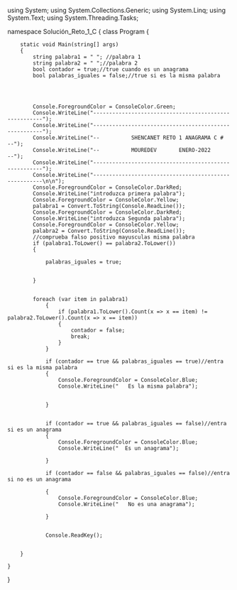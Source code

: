 using System;
using System.Collections.Generic;
using System.Linq;
using System.Text;
using System.Threading.Tasks;

namespace Solución_Reto_1_C
{
    class Program
    {
        
        static void Main(string[] args)
        {
            string palabra1 = " "; //palabra 1
            string palabra2 = " ";//palabra 2
            bool contador = true;//true cuando es un anagrama
            bool palabras_iguales = false;//true si es la misma palabra

           
              
              
            Console.ForegroundColor = ConsoleColor.Green;
            Console.WriteLine("------------------------------------------------------");
            Console.WriteLine("------------------------------------------------------");
            Console.WriteLine("--          SHENCANET RETO 1 ANAGRAMA C #           --");
            Console.WriteLine("--          MOUREDEV       ENERO-2022               --");
            Console.WriteLine("------------------------------------------------------");
            Console.WriteLine("------------------------------------------------------\n\n");
            Console.ForegroundColor = ConsoleColor.DarkRed;
            Console.WriteLine("introduzca primera palabra");
            Console.ForegroundColor = ConsoleColor.Yellow;
            palabra1 = Convert.ToString(Console.ReadLine());
            Console.ForegroundColor = ConsoleColor.DarkRed;
            Console.WriteLine("introduzca Segunda palabra");
            Console.ForegroundColor = ConsoleColor.Yellow;
            palabra2 = Convert.ToString(Console.ReadLine());
            //comprueba falso positivo mayusculas misma palabra
            if (palabra1.ToLower() == palabra2.ToLower())
            {

                palabras_iguales = true;


            }


            foreach (var item in palabra1)
                {
                    if (palabra1.ToLower().Count(x => x == item) != palabra2.ToLower().Count(x => x == item))
                    {
                        contador = false;
                        break;
                    }
                }
            
                if (contador == true && palabras_iguales == true)//entra si es la misma palabra 
                {
                    Console.ForegroundColor = ConsoleColor.Blue;
                    Console.WriteLine("   Es la misma palabra");
                    
                    
                }

            
                if (contador == true && palabras_iguales == false)//entra si es un anagrama
                {
                    Console.ForegroundColor = ConsoleColor.Blue;
                    Console.WriteLine("  Es un anagrama");

                }

                if (contador == false && palabras_iguales == false)//entra si no es un anagrama

                {
                    Console.ForegroundColor = ConsoleColor.Blue;
                    Console.WriteLine("   No es una anagrama");

                }


                Console.ReadKey();
            
    
        }
        
    }
}
